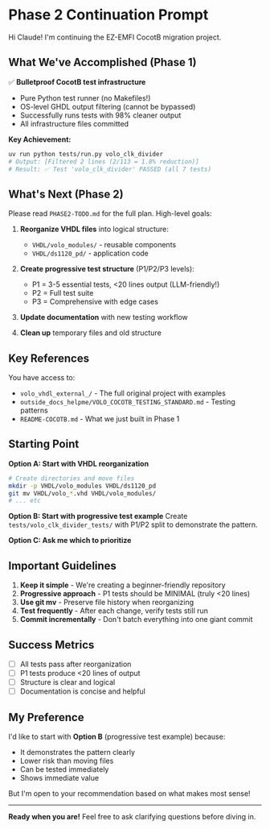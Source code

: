 # Phase 2 Continuation Prompt

Hi Claude! I'm continuing the EZ-EMFI CocotB migration project.

## What We've Accomplished (Phase 1)

✅ **Bulletproof CocotB test infrastructure**
- Pure Python test runner (no Makefiles!)
- OS-level GHDL output filtering (cannot be bypassed)
- Successfully runs tests with 98% cleaner output
- All infrastructure files committed

**Key Achievement:**
```bash
uv run python tests/run.py volo_clk_divider
# Output: [Filtered 2 lines (2/113 = 1.8% reduction)]
# Result: ✅ Test 'volo_clk_divider' PASSED (all 7 tests)
```

## What's Next (Phase 2)

Please read `PHASE2-TODO.md` for the full plan. High-level goals:

1. **Reorganize VHDL files** into logical structure:
   - `VHDL/volo_modules/` - reusable components
   - `VHDL/ds1120_pd/` - application code

2. **Create progressive test structure** (P1/P2/P3 levels):
   - P1 = 3-5 essential tests, <20 lines output (LLM-friendly!)
   - P2 = Full test suite
   - P3 = Comprehensive with edge cases

3. **Update documentation** with new testing workflow

4. **Clean up** temporary files and old structure

## Key References

You have access to:
- `volo_vhdl_external_/` - The full original project with examples
- `outside_docs_helpme/VOLO_COCOTB_TESTING_STANDARD.md` - Testing patterns
- `README-COCOTB.md` - What we just built in Phase 1

## Starting Point

**Option A: Start with VHDL reorganization**
```bash
# Create directories and move files
mkdir -p VHDL/volo_modules VHDL/ds1120_pd
git mv VHDL/volo_*.vhd VHDL/volo_modules/
# ... etc
```

**Option B: Start with progressive test example**
Create `tests/volo_clk_divider_tests/` with P1/P2 split to demonstrate the pattern.

**Option C: Ask me which to prioritize**

## Important Guidelines

1. **Keep it simple** - We're creating a beginner-friendly repository
2. **Progressive approach** - P1 tests should be MINIMAL (truly <20 lines)
3. **Use git mv** - Preserve file history when reorganizing
4. **Test frequently** - After each change, verify tests still run
5. **Commit incrementally** - Don't batch everything into one giant commit

## Success Metrics

- [ ] All tests pass after reorganization
- [ ] P1 tests produce <20 lines of output
- [ ] Structure is clear and logical
- [ ] Documentation is concise and helpful

## My Preference

I'd like to start with **Option B** (progressive test example) because:
- It demonstrates the pattern clearly
- Lower risk than moving files
- Can be tested immediately
- Shows immediate value

But I'm open to your recommendation based on what makes most sense!

---

**Ready when you are!** Feel free to ask clarifying questions before diving in.
